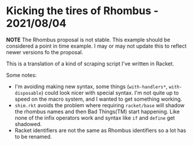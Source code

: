 # Kicking the tires of Rhombus - 2021/08/04

**NOTE** The Rhombus proposal is not stable.  This example should be considered a point in time example.  I may or may not update this to reflect newer versions fo the proposal.

This is a translation of a kind of scraping script I've written in Racket.

Some notes:
- I'm avoiding making new syntax, some things (`with-handlers*`, `with-disposable`) could look nicer with 
  special syntax.  I'm not quite up to speed on the macro system, and I wanted to get something working.
- `shim.rkt` avoids the problem where requiring `racket/base` will shadow the rhombus names and then 
  Bad Things(TM) start happening.  Like none of the infix operators work and syntax like `if` and `define` 
  get shadowed.
- Racket identifiers are not the same as Rhombus identifiers so a lot has to be renamed.